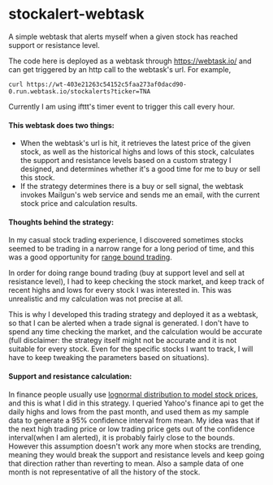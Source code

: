 # stockalert-webtask
A simple webtask that alerts myself when a given stock has reached support or resistance level. 

The code here is deployed as a webtask through https://webtask.io/ and can get triggered by an http call to the webtask's url. 
For example, 
```
curl https://wt-403e21263c54152c5faa273af0dacd90-0.run.webtask.io/stockalerts?ticker=TNA
```
Currently I am using ifttt's timer event to trigger this call every hour.

#### This webtask does two things:
* When the webtask's url is hit, it retrieves the latest price of the given stock, as well as the historical highs and lows of this stock, calculates the support and resistance levels based on a custom strategy I designed, and determines whether it's a good time for me to buy or sell this stock.
* If the strategy determines there is a buy or sell signal, the webtask invokes Mailgun's web service and sends me an email, with the current stock price and calculation results.

#### Thoughts behind the strategy:

In my casual stock trading experience, I discovered sometimes stocks seemed to be trading in a narrow range for a long period of time, and this was a good opportunity for [range bound trading](http://www.investopedia.com/terms/r/rangeboundtrading.asp). 

In order for doing range bound trading (buy at support level and sell at resistance level), I had to keep checking the stock market, and keep track of recent highs and lows for every stock I was interested in. This was unrealistic and my calculation was not precise at all.

This is why I developed this trading strategy and deployed it as a webtask, so that I can be alerted when a trade signal is generated. I don't have to spend any time checking the market, and the calculation would be accurate (full disclaimer: the strategy itself might not be accurate and it is not suitable for every stock. Even for the specific stocks I want to track, I will have to keep tweaking the parameters based on situations). 

#### Support and resistance calculation:

In finance people usually use [lognormal distribution to model stock prices](http://financetrain.com/why-lognormal-distribution-is-used-to-describe-stock-prices/), and this is what I did in this strategy. I queried Yahoo's finance api to get the daily highs and lows from the past month, and used them as my sample data to generate a 95% confidence interval from mean. My idea was that if the next high trading price or low trading price gets out of the confidence interval(when I am alerted), it is probably fairly close to the bounds. However this assumption doesn't work any more when stocks are trending, meaning they would break the support and resistance levels and keep going that direction rather than reverting to mean. Also a sample data of one month is not representative of all the history of the stock. 

